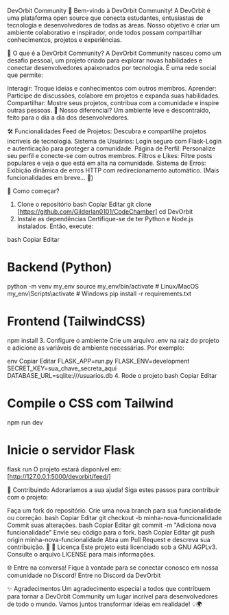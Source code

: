 DevOrbit Community
🌌 Bem-vindo à DevOrbit Community!
A DevOrbit é uma plataforma open source que conecta estudantes, entusiastas de tecnologia e desenvolvedores de todas as áreas. Nosso objetivo é criar um ambiente colaborativo e inspirador, onde todos possam compartilhar conhecimentos, projetos e experiências.

🎯 O que é a DevOrbit Community?
A DevOrbit Community nasceu como um desafio pessoal, um projeto criado para explorar novas habilidades e conectar desenvolvedores apaixonados por tecnologia. É uma rede social que permite:

Interagir: Troque ideias e conhecimentos com outros membros.
Aprender: Participe de discussões, colabore em projetos e expanda suas habilidades.
Compartilhar: Mostre seus projetos, contribua com a comunidade e inspire outras pessoas.
🌟 Nosso diferencial? Um ambiente leve e descontraído, feito para o dia a dia dos desenvolvedores.

🛠️ Funcionalidades
Feed de Projetos: Descubra e compartilhe projetos incríveis de tecnologia.
Sistema de Usuários: Login seguro com Flask-Login e autenticação para proteger a comunidade.
Página de Perfil: Personalize seu perfil e conecte-se com outros membros.
Filtros e Likes: Filtre posts populares e veja o que está em alta na comunidade.
Sistema de Erros: Exibição dinâmica de erros HTTP com redirecionamento automático.
(Mais funcionalidades em breve... 🎉)

🚀 Como começar?
1. Clone o repositório
bash
Copiar
Editar
git clone [https://github.com/Gilderlan0101/CodeChamber]
cd DevOrbit
2. Instale as dependências
Certifique-se de ter Python e Node.js instalados. Então, execute:

bash
Copiar
Editar
# Backend (Python)
python -m venv my_env
source my_env/bin/activate  # Linux/MacOS
my_env\Scripts\activate     # Windows
pip install -r requirements.txt

# Frontend (TailwindCSS)
npm install
3. Configure o ambiente
Crie um arquivo .env na raiz do projeto e adicione as variáveis de ambiente necessárias. Por exemplo:

env
Copiar
Editar
FLASK_APP=run.py
FLASK_ENV=development
SECRET_KEY=sua_chave_secreta_aqui
DATABASE_URL=sqlite:///usuarios.db
4. Rode o projeto
bash
Copiar
Editar
# Compile o CSS com Tailwind
npm run dev

# Inicie o servidor Flask
flask run
O projeto estará disponível em: [http://127.0.0.1:5000/devorbit/feed/]

🤝 Contribuindo
Adoraríamos a sua ajuda! Siga estes passos para contribuir com o projeto:

Faça um fork do repositório.
Crie uma nova branch para sua funcionalidade ou correção.
bash
Copiar
Editar
git checkout -b minha-nova-funcionalidade
Commit suas alterações.
bash
Copiar
Editar
git commit -m "Adiciona nova funcionalidade"
Envie seu código para o fork.
bash
Copiar
Editar
git push origin minha-nova-funcionalidade
Abra um Pull Request e descreva sua contribuição. 🎉
📜 Licença
Este projeto está licenciado sob a GNU AGPLv3.
Consulte o arquivo LICENSE para mais informações.

🌐 Entre na conversa!
Fique à vontade para se conectar conosco em nossa comunidade no Discord!
Entre no Discord da DevOrbit

✨ Agradecimentos
Um agradecimento especial a todos que contribuem para tornar a DevOrbit Community um lugar incrível para desenvolvedores de todo o mundo. Vamos juntos transformar ideias em realidade! 💡🌍

